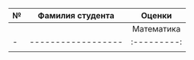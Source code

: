 |№| Фамилия студента  | Оценки |
|-| ------------------|:-------------------------------:|
| |  |   Математика| Физика    | История|
|-| ------------------|:---------:|:---------:|--------:|
| |        |   |  |

